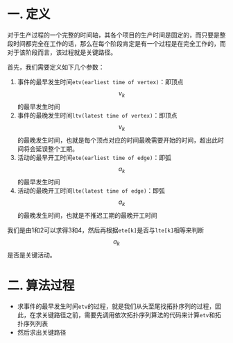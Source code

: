 # 一. 定义

对于生产过程的一个完整的时间轴，其各个项目的生产时间是固定的，而只要是整段时间都完全在工作的话，那么在每个阶段肯定是有一个过程是在完全工作的，而对于该阶段而言，该过程就是关键路径。

首先，我们需要定义如下几个参数：

1. 事件的最早发生时间`etv(earliest time of vertex)`：即顶点$$v_k$$的最早发生时间
2. 事件的最晚发生时间`ltv(latest time of vertex)`：即顶点$$v_k$$的最晚发生时间，也就是每个顶点对应的时间最晚需要开始的时间，超出此时间将会延误整个工期。
3. 活动的最早开工时间`ete(earliest time of edge)`：即弧$$a_k$$的最早发生时间
4. 活动的最晚开工时间`lte(latest time of edge)`：即弧$$a_k$$的最晚发生时间，也就是不推迟工期的最晚开工时间

我们是由1和2可以求得3和4，然后再根据`ete[k]`是否与`lte[k]`相等来判断$$a_k$$是否是关键活动。



# 二. 算法过程

- 求事件的最早发生时间`etv`的过程，就是我们从头至尾找拓扑序列的过程，因此，在求关键路径之前，需要先调用依次拓扑序列算法的代码来计算`etv`和拓扑序列列表
- 然后求出关键路径
